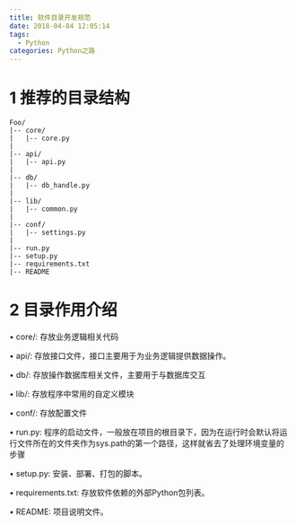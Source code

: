 ```yaml
---
title: 软件目录开发规范
date: 2018-04-04 12:05:14
tags:
  - Python
categories: Python之路
---
```


# 1 推荐的目录结构

<!--more-->

```
Foo/
|-- core/
|   |-- core.py
|
|-- api/
|   |-- api.py
|
|-- db/
|   |-- db_handle.py
|
|-- lib/
|   |-- common.py
|
|-- conf/
|   |-- settings.py
|
|-- run.py
|-- setup.py
|-- requirements.txt
|-- README
```

# 2 目录作用介绍

   •   core/: 存放业务逻辑相关代码

   •   api/: 存放接口文件，接口主要用于为业务逻辑提供数据操作。

   •   db/: 存放操作数据库相关文件，主要用于与数据库交互

   •   lib/: 存放程序中常用的自定义模块

   •   conf/: 存放配置文件

   •   run.py: 程序的启动文件，一般放在项目的根目录下，因为在运行时会默认将运行文件所在的文件夹作为sys.path的第一个路径，这样就省去了处理环境变量的步骤

   •   setup.py: 安装、部署、打包的脚本。

   •   requirements.txt: 存放软件依赖的外部Python包列表。

   •   README: 项目说明文件。
